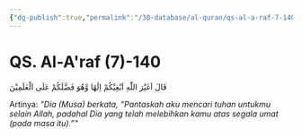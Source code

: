 ```yaml
---
{"dg-publish":true,"permalink":"/30-database/al-quran/qs-al-a-raf-7-140/"}
---
```



# QS. Al-A'raf (7)-140
قَالَ اَغَيْرَ اللّٰهِ اَبْغِيْكُمْ اِلٰهًا وَّهُوَ فَضَّلَكُمْ عَلَى الْعٰلَمِيْنَ

Artinya: *"Dia (Musa) berkata, “Pantaskah aku mencari tuhan untukmu selain Allah, padahal Dia yang telah melebihkan kamu atas segala umat (pada masa itu).”"*

